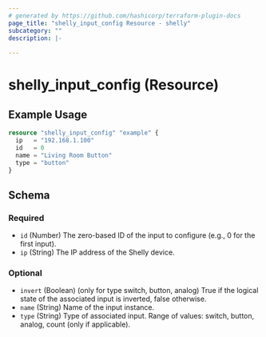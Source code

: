 ```yaml
---
# generated by https://github.com/hashicorp/terraform-plugin-docs
page_title: "shelly_input_config Resource - shelly"
subcategory: ""
description: |-
  
---
```


# shelly_input_config (Resource)



## Example Usage

```terraform
resource "shelly_input_config" "example" {
  ip   = "192.168.1.100"
  id   = 0
  name = "Living Room Button"
  type = "button"
}
```

<!-- schema generated by tfplugindocs -->
## Schema

### Required

- `id` (Number) The zero-based ID of the input to configure (e.g., 0 for the first input).
- `ip` (String) The IP address of the Shelly device.

### Optional

- `invert` (Boolean) (only for type switch, button, analog) True if the logical state of the associated input is inverted, false otherwise.
- `name` (String) Name of the input instance.
- `type` (String) Type of associated input. Range of values: switch, button, analog, count (only if applicable).
